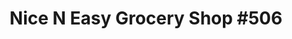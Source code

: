 ---
title: "Nice N Easy Grocery Shop #506"
url: /chittenango/nice-n-easy-grocery-shop-506/
shop: convenience
---